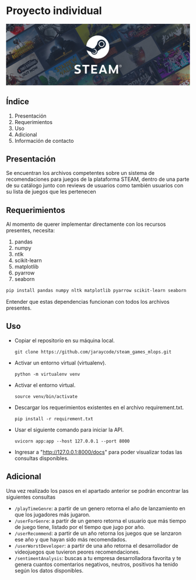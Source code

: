 # Proyecto individual

![1704758694838](image/README/1704758694838.png "Steam")

## Índice

1. Presentación
2. Requerimientos
3. Uso
4. Adicional
5. Información de contacto

## Presentación

Se encuentran los archivos competentes sobre un sistema de recomendaciones para juegos de la plataforma STEAM, dentro de una parte de su catálogo junto con reviews de usuarios como también usuarios con su lista de juegos que les pertenecen

## Requerimientos

Al momento de querer implementar directamente con los recursos presentes, necesita:

1. pandas
2. numpy
3. ntlk
4. scikit-learn
5. matplotlib
6. pyarrow
7. seaborn

```bash
pip install pandas numpy nltk matplotlib pyarrow scikit-learn seaborn
```

Entender que estas dependencias funcionan con todos los archivos presentes.

## Uso

* Copiar el repositorio en su máquina local.

  ```
  git clone https://github.com/jaraycode/steam_games_mlops.git
  ```
* Activar un entorno virtual (virtualenv).

  ```
  python -m virtualenv venv
  ```
* Activar el entorno virtual.

  ```
  source venv/bin/activate
  ```
* Descargar los requerimientos existentes en el archivo requirement.txt.

  ```
  pip install -r requirement.txt
  ```
* Usar el siguiente comando para iniciar la API.

  ```
  uvicorn app:app --host 127.0.0.1 --port 8000
  ```
* Ingresar a "http://127.0.0.1:8000/docs" para poder visualizar todas las consultas disponibles.

## Adicional

Una vez realizado los pasos en el apartado anterior se podrán encontrar las siguientes consultas

* `/playTimeGenre`: a partir de un genero retorna el año de lanzamiento en que los jugadores más jugaron.
* `/userForGenre`: a partir de un genero retorna el usuario que más tiempo de juego tiene, listado por el tiempo que jugo por año.
* `/userRecommend`: a partir de un año retorna los juegos que se lanzaron ese año y que hayan sido más recomendados.
* `/userWorstDeveloper`: a partir de una año retorna el desarrollador de videojuegos que tuvieron peores recomendaciones.
* `/sentimentAnalysis`: buscas a tu empresa desarrolladora favorita y te genera cuantos comentarios negativos, neutros, positivos ha tenido según los datos disponibles.
